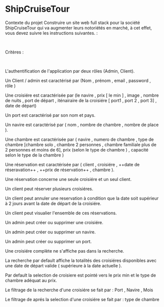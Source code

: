 # ShipCruiseTour

Contexte du projet
Construire un site web full stack pour la société ShipCruiseTour qui va augmenter leurs notoriétés en marché, à cet effet, vous devez suivre les instructions suivantes. :

​

Critères :

​

L'authentification de l'application par deux rôles (Admin, Client).

Un Client / admin est caractérisé par (Nom , prénom , email , password , rôle )

Une croisiére est caractérisée par (le navire , prix [ le min ] , image , nombre de nuits , port de départ , iténairaire de la croisiére [ port1 , port 2 , port 3] , date de départ)

Un port est caractérisé par son nom et pays.

Un navire est caractérisé par ( nom , nombre de chambre , nombre de place ).

Une chambre est caractérisée par ( navire , numero de chambre , type de chambre [chambre solo , chambre 2 personnes , chambre familiale plus de 2 personnes et moins de 6], prix (selon le type de chambre ) , capacité selon le type de la chambre )

Une réservation est caractérisée par ( client , croisiére , ++date de réseravation++ , ++prix de réservation++ , chambre ).

Une réservation concerne une seule croisiére et un seul client.

Un client peut réserver plusieurs croisiéres.

Un client peut annuler une reservation à condition que la date soit supérieur à 2 jours avant la date de départ de la croisiére.

Un client peut visualier l'ensemble de ces réservations.

Un admin peut créer ou supprimer une croisiére.

Un admin peut créer ou supprimer un navire.

Un admin peut créer ou supprimer un port.

Une croisiére complète ne s'affiche pas dans la recherche.

La recherche par default affiche la totalités des croisiéres disponibles avec une date de départ valide ( supérieure à la date actuelle ).

Par default la selection de croisiere est pointé vers le prix min et le type de chambre adéquat au prix.

Le filtrage de la recherche d'une croisiére se fait par : Port , Navire , Mois

Le filtrage de aprés la selection d'une croisiére se fait par : type de chambre
